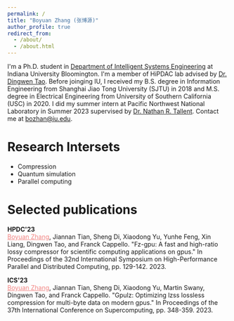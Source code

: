 ```yaml
---
permalink: /
title: "Boyuan Zhang (张博源)"
author_profile: true
redirect_from: 
  - /about/
  - /about.html
---
```


I'm a Ph.D. student in [Department of Intelligent Systems Engineering](https://engineering.indiana.edu/about/index.html) at Indiana University Bloomington. I'm a member of HiPDAC lab advised by [Dr. Dingwen Tao](https://www.dingwentao.com/). Before joinging IU, I received my B.S. degree in Information Engineering from Shanghai Jiao Tong University (SJTU) in 2018 and M.S. degree in Electrical Engineering from University of Southern California (USC) in 2020. I did my summer intern at Pacific Northwest National Laboratory in Summer 2023 supervised by [Dr. Nathan R. Tallent](https://www.pnnl.gov/people/nathan-tallent). Contact me at bozhan@iu.edu.

# Research Intersets

* Compression
* Quantum simulation
* Parallel computing

# Selected publications

**HPDC'23**\
<span style="color:#f28482"><u>Boyuan Zhang</u></span>, Jiannan Tian, Sheng Di, Xiaodong Yu, Yunhe Feng, Xin Liang, Dingwen Tao, and Franck Cappello. "Fz-gpu: A fast and high-ratio lossy compressor for scientific computing applications on gpus." In Proceedings of the 32nd International Symposium on High-Performance Parallel and Distributed Computing, pp. 129-142. 2023.

**ICS'23**\
<span style="color:#f28482"><u>Boyuan Zhang</u></span>, Jiannan Tian, Sheng Di, Xiaodong Yu, Martin Swany, Dingwen Tao, and Franck Cappello. "Gpulz: Optimizing lzss lossless compression for multi-byte data on modern gpus." In Proceedings of the 37th International Conference on Supercomputing, pp. 348-359. 2023.
